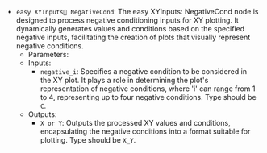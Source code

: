 - `easy XYInputs NegativeCond`: The easy XYInputs: NegativeCond node is designed to process negative conditioning inputs for XY plotting. It dynamically generates values and conditions based on the specified negative inputs, facilitating the creation of plots that visually represent negative conditions.
    - Parameters:
    - Inputs:
        - `negative_i`: Specifies a negative condition to be considered in the XY plot. It plays a role in determining the plot's representation of negative conditions, where 'i' can range from 1 to 4, representing up to four negative conditions. Type should be `C`.
    - Outputs:
        - `X or Y`: Outputs the processed XY values and conditions, encapsulating the negative conditions into a format suitable for plotting. Type should be `X_Y`.
